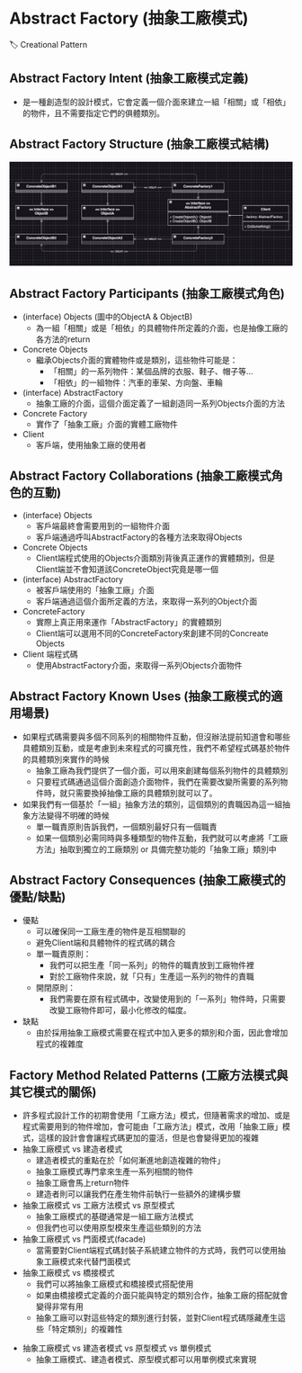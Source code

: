 # Abstract Factory (抽象工廠模式)
:label: Creational Pattern

## Abstract Factory Intent (抽象工廠模式定義)
- 是一種創造型的設計模式，它會定義一個介面來建立一組「相關」或「相依」的物件，且不需要指定它們的俱體類別。

## Abstract Factory Structure (抽象工廠模式結構)
![image](./pattern.png)

## Abstract Factory Participants (抽象工廠模式角色)
* (interface) Objects (圖中的ObjectA & ObjectB)
  - 為一組「相關」或是「相依」的具體物件所定義的介面，也是抽像工廠的各方法的return
* Concrete Objects
  - 繼承Objects介面的實體物件或是類別，這些物件可能是：
    - 「相關」的一系列物件：某個品牌的衣服、鞋子、帽子等…
    - 「相依」的一組物件：汽車的車架、方向盤、車輪
* (interface) AbstractFactory
  - 抽象工廠的介面，這個介面定義了一組創造同一系列Objects介面的方法
* Concrete Factory
  - 實作了「抽象工廠」介面的實體工廠物件
* Client
  - 客戶端，使用抽象工廠的使用者

## Abstract Factory Collaborations (抽象工廠模式角色的互動)
* (interface) Objects
  - 客戶端最終會需要用到的一組物件介面
  - 客戶端通過呼叫AbstractFactory的各種方法來取得Objects
* Concrete Objects
  - Client端程式使用的Objects介面類別背後真正運作的實體類別，但是Client端並不會知道該ConcreteObject究竟是哪一個
* (interface) AbstractFactory 
  - 被客戶端使用的「抽象工廠」介面
  - 客戶端通過這個介面所定義的方法，來取得一系列的Object介面
* ConcreteFactory
  - 實際上真正用來運作「AbstractFactory」的實體類別
  - Client端可以選用不同的ConcreteFactory來創建不同的Concreate Objects
* Client 端程式碼
  - 使用AbstractFactory介面，來取得一系列Objects介面物件

## Abstract Factory Known Uses (抽象工廠模式的適用場景)
* 如果程式碼需要與多個不同系列的相關物件互動，但沒辦法提前知道會和哪些具體類別互動，或是考慮到未來程式的可擴充性，我們不希望程式碼基於物件的具體類別來實作的時候
  - 抽象工廠為我們提供了一個介面，可以用來創建每個系列物件的具體類別
  - 只要程式碼通過這個介面創造介面物件，我們在需要改變所需要的系列物件時，就只需要換掉抽像工廠的具體類別就可以了。
* 如果我們有一個基於「一組」抽象方法的類別，這個類別的責職因為這一組抽象方法變得不明確的時候
  - 單一職責原則告訴我們，一個類別最好只有一個職責
  - 如果一個類別必需同時與多種類型的物件互動，我們就可以考慮將「工廠方法」抽取到獨立的工廠類別 or 具備完整功能的「抽象工廠」類別中

## Abstract Factory Consequences (抽象工廠模式的優點/缺點)
  * 優點
    - 可以確保同一工廠生產的物件是互相關聯的
    - 避免Client端和具體物件的程式碼的耦合
    - 單一職責原則：
      - 我們可以把生產「同一系列」的物件的職責放到工廠物件裡
      - 對於工廠物件來說，就「只有」生產這一系列的物件的責職
    - 開閉原則：
      - 我們需要在原有程式碼中，改變使用到的「一系列」物件時，只需要改變工廠物件即可，最小化修改的幅度。
  * 缺點
    - 由於採用抽象工廠模式需要在程式中加入更多的類別和介面，因此會增加程式的複雜度

## Factory Method Related Patterns (工廠方法模式與其它模式的關係)
* 許多程式設計工作的初期會使用「工廠方法」模式，但隨著需求的增加、或是程式需要用到的物件增加，會可能由「工廠方法」模式，改用「抽象工廠」模式，這樣的設計會會讓程式碼更加的靈活，但是也會變得更加的複雜
* 抽象工廠模式 vs 建造者模式
  - 建造者模式的重點在於「如何漸進地創造複雜的物件」
  - 抽象工廠模式專門拿來生產一系列相關的物件
  - 抽象工廠會馬上return物件
  - 建造者則可以讓我們在產生物件前執行一些額外的建構步驟
* 抽象工廠模式 vs 工廠方法模式 vs 原型模式
  - 抽象工廠模式的基礎通常是一組工廠方法模式
  - 但我們也可以使用原型模來生產這些類別的方法
* 抽象工廠模式 vs 門面模式(facade)
  - 當需要對Client端程式碼封裝子系統建立物件的方式時，我們可以使用抽象工廠模式來代替門面模式
* 抽象工廠模式 vs 橋接模式
  - 我們可以將抽象工廠模式和橋接模式搭配使用
  - 如果由橋接模式定義的介面只能與特定的類別合作，抽象工廠的搭配就會變得非常有用
  - 抽象工廠可以對這些特定的類別進行封裝，並對Client程式碼隱藏產生這些「特定類別」的複雜性
- 抽象工廠模式 vs 建造者模式 vs 原型模式 vs 單例模式
  - 抽象工廠模式、建造者模式、原型模式都可以用單例模式來實現